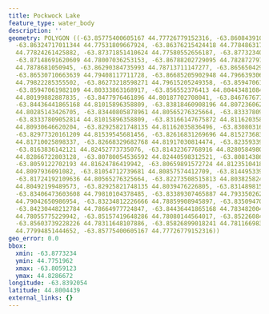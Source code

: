 ```yaml
---
title: Pockwock Lake
feature_type: water_body
description: ''
geometry: POLYGON ((-63.85775400605167 44.77726779152316, -63.86084391083698 44.77519623856555,
  -63.86324717011344 44.77531809667924, -63.86376215424418 44.77848631737174, -63.86805368866727
  44.77824261425882, -63.87371851410624 44.77580552656187, -63.87732340302229 44.77921742053776,
  -63.87148691620609 44.78007036253153, -63.86788202729095 44.78287279750966, -63.86616541352153
  44.7878681050945, -63.86290384735993 44.78713711147277, -63.8656504293908 44.78969554864828,
  -63.86530710663639 44.79408117711728, -63.86685205902948 44.79663930648809, -63.86582209076802
  44.79822285355502, -63.86273218598271 44.79615205249358, -63.85947061982109 44.80017177490226,
  -63.85947061982109 44.80333863168917, -63.856552376413 44.8044348108453, -63.85174585785917
  44.80199882887835, -63.8477976461896 44.80187702708041, -63.84676767792814 44.80687068995321,
  -63.84436441865168 44.81015896358809, -63.83818460908196 44.80723606294774, -63.8371546408205
  44.80285143426705, -63.83440805878961 44.80565276325664, -63.83337809052814 44.80723606294774,
  -63.83337809052814 44.81015896358809, -63.83166147675872 44.81162035836496, -63.83011652436652
  44.80930646620204, -63.82925821748135 44.81162035836496, -63.83080316987446 44.81308171611187,
  -63.82977320161209 44.81539545681456, -63.82616831269696 44.81527368330224, -63.82445169892754
  44.81710025898337, -63.82668329682768 44.81917030814474, -63.82359339204328 44.82209260397318,
  -63.8163836142121 44.82452773735076, -63.81432367768916 44.82805849804478, -63.81037546601959
  44.82866722803128, -63.80780054536592 44.82440598312521, -63.80814386811944 44.82087499871178,
  -63.8059122702193 44.81624786419942, -63.80659891572724 44.81235104186707, -63.80677057710356
  44.8097936091082, -63.81054712739681 44.80857574412709, -63.81449533906547 44.80821037961844,
  -63.81724192109636 44.80565276325664, -63.82273508515813 44.80382582499691, -63.82462336030476
  44.80492199489573, -63.82925821748135 44.8039476226805, -63.83148981538152 44.79871009006352,
  -63.83406473603608 44.79810104378485, -63.83389307465887 44.79335026218244, -63.82994486298931
  44.79042650986954, -63.83234812226666 44.78859908945897, -63.83509470429755 44.79067016155258,
  -63.84230448212784 44.78664977724847, -63.84436441865168 44.78348200450438, -63.84762598481329
  44.78055775229942, -63.85157419648286 44.78080144564017, -63.85226084198991 44.78348200450438,
  -63.85603739228226 44.78311648107886, -63.85826899018241 44.781166983723, -63.8596422811983
  44.77994851444652, -63.85775400605167 44.77726779152316))
geo_error: 0.0
bbox:
  xmin: -63.8773234
  ymin: 44.7751962
  xmax: -63.8059123
  ymax: 44.8286672
longitude: -63.8392054
latitude: 44.8004439
external_links: {}
---
```

